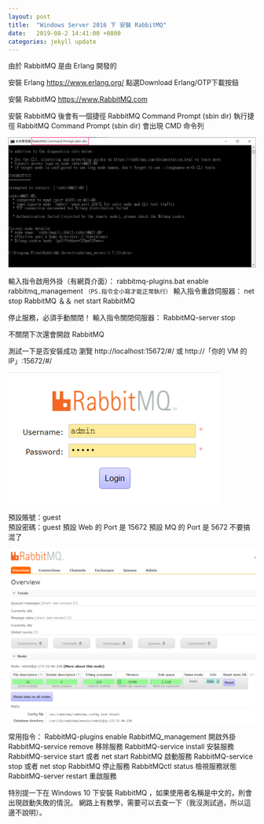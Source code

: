 ```yaml
---
layout: post
title:  "Windows Server 2016 下 安裝 RabbitMQ"
date:   2019-08-2 14:41:00 +0800
categories: jekyll update
---
```


由於 RabbitMQ 是由 Erlang 開發的

安裝 Erlang
https://www.erlang.org/
點選Download Erlang/OTP下載按鈕

安裝 RabbitMQ
https://www.RabbitMQ.com

安裝 RabbitMQ 後會有一個捷徑 RabbitMQ Command Prompt (sbin dir)
執行捷徑 RabbitMQ Command Prompt (sbin dir)
會出現 CMD 命令列

![Alt text](/image/github.io/RabbitMQ02.png)

輸入指令啟用外掛（有網頁介面）：
rabbitmq-plugins.bat enable rabbitmq_management
`（PS.指令全小寫才能正常執行）`
輸入指令重啟伺服器：
net stop RabbitMQ ＆＆ net start RabbitMQ

停止服務，必須手動關閉！
輸入指令關閉伺服器：
RabbitMQ-server stop

不關閉下次還會開啟 RabbitMQ

測試一下是否安裝成功
瀏覽 http://localhost:15672/#/
或
http://「你的 VM 的 IP」:15672/#/

![Alt text](/image/github.io/RabbitMQ00.PNG)

預設賬號：guest      
預設密碼：guest
預設 Web 的 Port 是 15672
預設 MQ 的 Port 是 5672
不要搞混了

![Alt text](/image/github.io/RabbitMQ01.PNG)

常用指令：
RabbitMQ-plugins enable RabbitMQ_management 開啟外掛
RabbitMQ-service remove 移除服務
RabbitMQ-service install 安裝服務
RabbitMQ-service start 或者 net start RabbitMQ 啟動服務
RabbitMQ-service stop 或者 net stop RabbitMQ 停止服務
RabbitMQctl status 檢視服務狀態
RabbitMQ-server restart 重啟服務

特別提一下在 Windows 10 下安裝 RabbitMQ ，如果使用者名稱是中文的，則會出現啟動失敗的情況。
網路上有教學，需要可以去查一下（我沒測試過，所以這邊不說明）。
